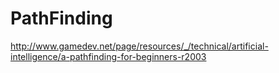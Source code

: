 # PathFinding
http://www.gamedev.net/page/resources/_/technical/artificial-intelligence/a-pathfinding-for-beginners-r2003
